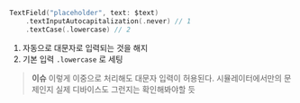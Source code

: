 ```swift
TextField("placeholder", text: $text)
    .textInputAutocapitalization(.never) // 1
    .textCase(.lowercase) // 2
```
1. 자동으로 대문자로 입력되는 것을 해지
2. 기본 입력 `.lowercase` 로 세팅

> **이슈** 이렇게 이중으로 처리해도 대문자 입력이 허용된다. 시뮬레이터에서만의 문제인지 실제 디바이스도 그런지는 확인해봐야할 듯
